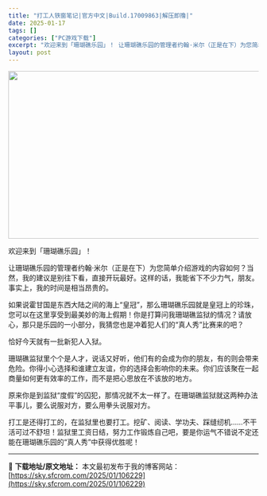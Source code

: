 ```yaml
---
title: "打工人铁窗笔记|官方中文|Build.17009863|解压即撸|"
date: 2025-01-17
tags: []
categories: ["PC游戏下载"]
excerpt: "欢迎来到「珊瑚礁乐园」！ 让珊瑚礁乐园的管理者约翰·米尔（正是在下）为您简单介绍游戏的内容如何？当然，我的建议是别往下看，直接开玩最好。这样的话，我能省下不少力气，朋友。事实上，我的时间是相当昂贵的。 如果说霍甘国是东西大陆之间的海上“皇冠”，那么珊瑚礁乐园就是皇冠上的珍珠，您可以在这里享受到最美妙&hellip;"
layout: post
---
```


<img class="aligncenter size-full wp-image-106215" src="https://sky.sfcrom.com/wp-content/uploads/2025/01/2025011616464770.webp" alt="" width="600" height="337" />

欢迎来到「珊瑚礁乐园」！

让珊瑚礁乐园的管理者约翰·米尔（正是在下）为您简单介绍游戏的内容如何？当然，我的建议是别往下看，直接开玩最好。这样的话，我能省下不少力气，朋友。事实上，我的时间是相当昂贵的。

如果说霍甘国是东西大陆之间的海上“皇冠”，那么珊瑚礁乐园就是皇冠上的珍珠，您可以在这里享受到最美妙的海上假期！你是打算问我珊瑚礁监狱的情况？请放心，那只是乐园的一小部分，我猜您也是冲着犯人们的“真人秀”比赛来的吧？

恰好今天就有一批新犯人入狱。

珊瑚礁监狱里个个是人才，说话又好听，他们有的会成为你的朋友，有的则会带来危险。你得小心选择和谁建立友谊，你的选择会影响你的未来。你们应该聚在一起商量如何更有效率的工作，而不是把心思放在不该放的地方。

原来你是到监狱“度假”的囚犯，那情况就不太一样了。在珊瑚礁监狱就这两种办法平事儿，要么说服对方，要么用拳头说服对方。

打工是还得打工的，在监狱里也要打工。挖矿、阅读、学功夫、踩缝纫机……不干活可过不舒坦！监狱里工资日结，努力工作锻炼自己吧，要是你运气不错说不定还能在珊瑚礁乐园的“真人秀”中获得优胜呢！

---
📖 **下载地址/原文地址：** 本文最初发布于我的博客网站：[https://sky.sfcrom.com/2025/01/106229](https://sky.sfcrom.com/2025/01/106229)
